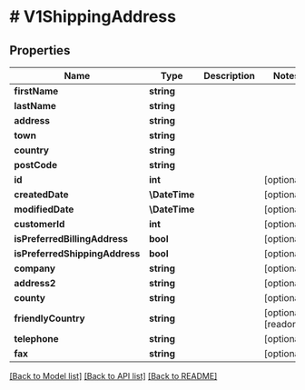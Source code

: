 # # V1ShippingAddress

## Properties

Name | Type | Description | Notes
------------ | ------------- | ------------- | -------------
**firstName** | **string** |  |
**lastName** | **string** |  |
**address** | **string** |  |
**town** | **string** |  |
**country** | **string** |  |
**postCode** | **string** |  |
**id** | **int** |  | [optional]
**createdDate** | **\DateTime** |  | [optional]
**modifiedDate** | **\DateTime** |  | [optional]
**customerId** | **int** |  | [optional]
**isPreferredBillingAddress** | **bool** |  | [optional]
**isPreferredShippingAddress** | **bool** |  | [optional]
**company** | **string** |  | [optional]
**address2** | **string** |  | [optional]
**county** | **string** |  | [optional]
**friendlyCountry** | **string** |  | [optional] [readonly]
**telephone** | **string** |  | [optional]
**fax** | **string** |  | [optional]

[[Back to Model list]](../../README.md#models) [[Back to API list]](../../README.md#endpoints) [[Back to README]](../../README.md)
